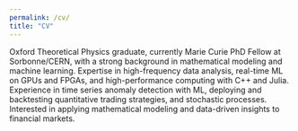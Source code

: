 ```yaml
---
permalink: /cv/
title: "CV"
---
```


Oxford Theoretical Physics graduate, currently Marie Curie PhD Fellow at Sorbonne/CERN, with a strong background in mathematical modeling and machine learning. Expertise in high-frequency data analysis, real-time ML on GPUs and FPGAs, and high-performance computing with C++ and Julia. Experience in time series anomaly detection with ML, deploying and backtesting quantitative trading strategies, and stochastic processes. Interested in applying mathematical modeling and data-driven insights to financial markets.